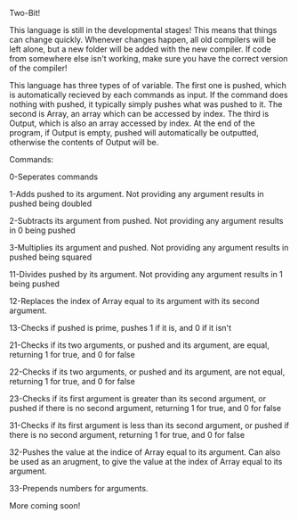 Two-Bit!

This language is still in the developmental stages!  This means that things can change quickly.  Whenever changes happen, all old compilers will be left alone, but a new folder will be added with the new compiler.  If code from somewhere else isn't working, make sure you have the correct version of the compiler!

This language has three types of of variable.  The first one is pushed, which is automatically recieved by each commands as input.  If the command does nothing with pushed, it typically simply pushes what was pushed to it.  The second is Array, an array which can be accessed by index.  The third is Output, which is also an array accessed by index.  At the end of the program, if Output is empty, pushed will automatically be outputted, otherwise the contents of Output will be.  

Commands:

0-Seperates commands

1-Adds pushed to its argument.  Not providing any argument results in pushed being doubled

2-Subtracts its argument from pushed.  Not providing any argument results in 0 being pushed

3-Multiplies its argument and pushed.  Not providing any argument results in pushed being squared



11-Divides pushed by its argument.  Not providing any argument results in 1 being pushed

12-Replaces the index of Array equal to its argument with its second argument.  

13-Checks if pushed is prime, pushes 1 if it is, and 0 if it isn't

21-Checks if its two arguments, or pushed and its argument, are equal, returning 1 for true, and 0 for false

22-Checks if its two arguments, or pushed and its argument, are not equal, returning 1 for true, and 0 for false

23-Checks if its first argument is greater than its second argument, or pushed if there is no second argument, returning 1 for true, and 0 for false

31-Checks if its first argument is less than its second argument, or pushed if there is no second argument, returning 1 for true, and 0 for false

32-Pushes the value at the indice of Array equal to its argument.  Can also be used as an arugment, to give the value at the index of Array equal to its argument.  

33-Prepends numbers for arguments.  



More coming soon!

